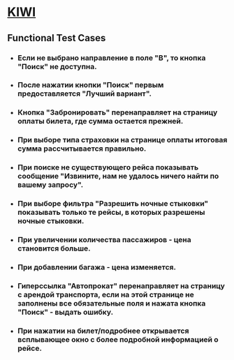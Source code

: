 # [KIWI](https://www.kiwi.com/ru/)
## Functional Test Cases
- ### Если не выбрано направление в поле "В", то кнопка "Поиск" не доступна.
- ### После нажатии кнопки "Поиск" первым предоставляется "Лучший вариант". 
- ### Кнопка "Забронировать" перенаправляет на страницу оплаты билета, где сумма остается прежней.
- ### При выборе типа страховки на странице оплаты итоговая сумма рассчитывается правильно.
- ### При поиске не существующего рейса показывать сообщение "Извините, нам не удалось ничего найти по вашему запросу".
- ### При выборе фильтра "Разрешить ночные стыковки" показывать только те рейсы, в которых разрешены ночные стыковки.
- ### При увеличении количества пассажиров - цена становится больше.
- ### При добавлении багажа - цена изменяется.
- ### Гиперссылка "Автопрокат" перенаправляет на страницу с арендой транспорта, если на этой странице не заполнены все обязательные поля и нажата кнопка "Поиск" - выдать ошибку. 
- ### При нажатии на билет/подробнее открывается всплывающее окно с более подробной информацией о рейсе.

